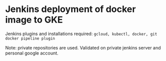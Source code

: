 # Jenkins deployment of docker image to GKE

Jenkins plugins and installations required:
`gcloud, kubectl, docker, git
docker pipeline plugin`

Note: private repositories are used. Validated on private jenkins server and personal google account.
